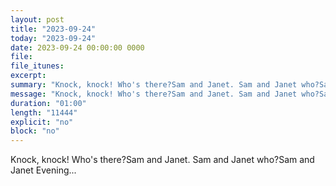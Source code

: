 ```yaml
---
layout: post
title: "2023-09-24"
today: "2023-09-24"
date: 2023-09-24 00:00:00 0000
file:
file_itunes:
excerpt:
summary: "Knock, knock! Who's there?Sam and Janet. Sam and Janet who?Sam and Janet Evening..."
message: "Knock, knock! Who's there?Sam and Janet. Sam and Janet who?Sam and Janet Evening..."
duration: "01:00"
length: "11444"
explicit: "no"
block: "no"
---
```

Knock, knock! Who's there?Sam and Janet. Sam and Janet who?Sam and Janet Evening...

